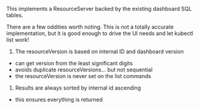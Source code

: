 This implements a ResourceServer backed by the existing dashboard SQL tables.

There are a few oddities worth noting.  This is not a totally accurate implementation,
but it is good enough to drive the UI needs and let kubectl list work!

1. The resourceVersion is based on internal ID and dashboard version
  - can get version from the least significant digits
  - avoids duplicate resourceVersions... but not sequential
  - the resourceVersion is never set on the list commands

1. Results are always sorted by internal id ascending
  - this ensures everything is returned
